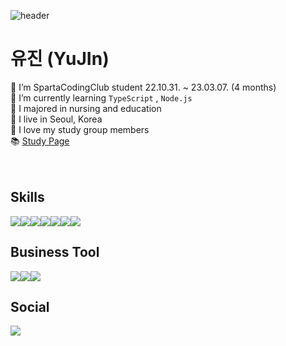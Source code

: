 ![header](https://capsule-render.vercel.app/api?type=wave&color=d94404)
# 유진 (YuJIn)
🌼 I’m SpartaCodingClub student 22.10.31. ~ 23.03.07. (4 months)<br>
🍋 I’m currently learning ```TypeScript``` , ```Node.js```<br>
🌻 I majored in nursing and education<br>
🏡 I live in Seoul, Korea<br>
💛 I love my study group members <br>
📚 [Study Page](https://www.notion.so/Sparta-Coding-Club_WEB-Study-d511462df9cb4a43b4637a9956836ac2)<br>
<br>
<br>

## Skills
<img src="https://img.shields.io/badge/html5-E34F26?style=for-the-badge&logo=html5&logoColor=white"><img src="https://img.shields.io/badge/React-61DAFB?style=for-the-badge&logo=React&logoColor=white"><img src="https://img.shields.io/badge/Redux-764ABC?style=for-the-badge&logo=Redux&logoColor=white"><img src="https://img.shields.io/badge/JavaScript-F7DF1E?style=for-the-badge&logo=JavaScript&logoColor=white"><img src="https://img.shields.io/badge/TypeScript-3178C6?style=for-the-badge&logo=TypeScript&logoColor=white"><img src="https://img.shields.io/badge/Node.js-339933?style=for-the-badge&logo=Node.js&logoColor=white"><img src="https://img.shields.io/badge/styled-components-DB7093?style=for-the-badge&logo=styled-components&logoColor=white">


## Business Tool
<img src="https://img.shields.io/badge/Notion-000000?style=for-the-badge&logo=Notion&logoColor=white"><img src="https://img.shields.io/badge/Slack-4A154B?style=for-the-badge&logo=Slack&logoColor=white"><img src="https://img.shields.io/badge/Figma-F24E1E?style=for-the-badge&logo=Figma&logoColor=white">

## Social
<img src="https://img.shields.io/badge/Velog-20C997?style=for-the-badge&logo=Velog&logoColor=white">

<!--
**waterfist/waterfist** is a ✨ _special_ ✨ repository because its `README.md` (this file) appears on your GitHub profile.

Here are some ideas to get you started:

- 🔭 I’m currently working on ...
- 🌱 I’m currently learning ...
- 👯 I’m looking to collaborate on ...
- 🤔 I’m looking for help with ...
- 💬 Ask me about ...
- 📫 How to reach me: ...
- 😄 Pronouns: ...
- ⚡ Fun fact: ...
-->
